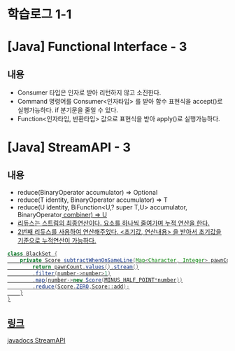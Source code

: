 # 학습로그 1-1

# [Java] Functional Interface - 3

## 내용
- Consumer 타입은 인자로 받아 리턴하지 않고 소진한다.
- Command 명령어를 Consumer<인자타입> 를 받아 함수 표현식을 accept()로 실행가능하다. if 분기문을 줄일 수 있다.
- Function<인자타입, 반환타입> 값으로 표현식을 받아 apply()로 실행가능하다.

# [Java] StreamAPI - 3

## 내용
- reduce(BinaryOperator<T> accumulator) => Optional<T>
- reduce(T identity, BinaryOperator<T> accumulator) => T 
- reduce(U identity, BiFunction<U,? super T,U> accumulator, BinaryOperator<U> combiner) => <U> U
- 리듀스는 스트림의 최종연산이다. 요소를 하나씩 줄여가며 누적 연산을 한다. 
- 2번째 리듀스를 사용하여 연산해주었다. <초기값, 연산내용> 을 받아서 초기값을 기준으로 누적연산이 가능하다.
```java
class BlackSet {
    private Score subtractWhenOnSameLine(Map<Character, Integer> pawnCount){
        return pawnCount.values().stream()
        .filter(number->number>1)
        .map(number->new Score(MINUS_HALF_POINT*number))
        .reduce(Score.ZERO,Score::add);
    }
}
```

## 링크
[javadocs StreamAPI](https://docs.oracle.com/javase/8/docs/api/java/util/stream/Stream.html)
